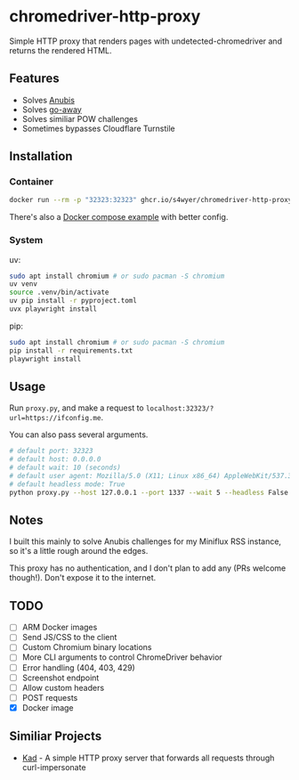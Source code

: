 # chromedriver-http-proxy

Simple HTTP proxy that renders pages with undetected-chromedriver and returns the rendered HTML.

## Features

- Solves [Anubis](https://anubis.techaro.lol/)
- Solves [go-away](https://git.gammaspectra.live/git/go-away)
- Solves similiar POW challenges
- Sometimes bypasses Cloudflare Turnstile

## Installation

### Container

```sh
docker run --rm -p "32323:32323" ghcr.io/s4wyer/chromedriver-http-proxy # or s44wyer/chromedriver-http-proxy
```

There's also a [Docker compose example](/docker-compose.yml) with better config.

### System

uv: 

```sh
sudo apt install chromium # or sudo pacman -S chromium
uv venv
source .venv/bin/activate
uv pip install -r pyproject.toml
uvx playwright install
```

pip: 

```sh
sudo apt install chromium # or sudo pacman -S chromium
pip install -r requirements.txt
playwright install
```

## Usage

Run `proxy.py`, and make a request to `localhost:32323/?url=https://ifconfig.me`.

You can also pass several arguments.

```sh
# default port: 32323
# default host: 0.0.0.0
# default wait: 10 (seconds)
# default user agent: Mozilla/5.0 (X11; Linux x86_64) AppleWebKit/537.36 (KHTML, like Gecko) Chrome/138.0.0.0 Safari/537.36
# default headless mode: True
python proxy.py --host 127.0.0.1 --port 1337 --wait 5 --headless False --user-agent "Mozilla/5.0 (X11; U; SunOS sun4u; en-US; rv:1.0.1) Gecko/20020921 Netscape/7.0"
```

## Notes

I built this mainly to solve Anubis challenges for my Miniflux RSS instance, so it's a little rough around the edges.

This proxy has no authentication, and I don't plan to add any (PRs welcome though!). Don't expose it to the internet.  

## TODO

- [ ] ARM Docker images
- [ ] Send JS/CSS to the client
- [ ] Custom Chromium binary locations
- [ ] More CLI arguments to control ChromeDriver behavior
- [ ] Error handling (404, 403, 429)
- [ ] Screenshot endpoint
- [ ] Allow custom headers
- [ ] POST requests
- [x] Docker image

## Similiar Projects

- [Kad](https://github.com/AmanoTeam/Kad) -  A simple HTTP proxy server that forwards all requests through curl-impersonate 
